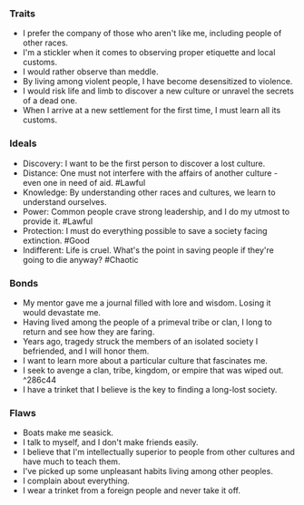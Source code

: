 
### Traits
- I prefer the company of those who aren't like me, including people of other races.
- I'm a stickler when it comes to observing proper etiquette and local customs.
- I would rather observe than meddle.
- By living among violent people, I have become desensitized to violence.
- I would risk life and limb to discover a new culture or unravel the secrets of a dead one.
- When I arrive at a new settlement for the first time, I must learn all its customs.
### Ideals
- Discovery: I want to be the first person to discover a lost culture. 
- Distance: One must not interfere with the affairs of another culture - even one in need of aid. #Lawful
- Knowledge: By understanding other races and cultures, we learn to understand ourselves. 
- Power: Common people crave strong leadership, and I do my utmost to provide it. #Lawful
- Protection: I must do everything possible to save a society facing extinction. #Good
- Indifferent: Life is cruel. What's the point in saving people if they're going to die anyway? #Chaotic
### Bonds
- My mentor gave me a journal filled with lore and wisdom. Losing it would devastate me.
- Having lived among the people of a primeval tribe or clan, I long to return and see how they are faring.
- Years ago, tragedy struck the members of an isolated society I befriended, and I will honor them.
- I want to learn more about a particular culture that fascinates me.
- I seek to avenge a clan, tribe, kingdom, or empire that was wiped out. ^286c44
- I have a trinket that I believe is the key to finding a long-lost society.
### Flaws
- Boats make me seasick.
- I talk to myself, and I don't make friends easily.
- I believe that I'm intellectually superior to people from other cultures and have much to teach them.
- I've picked up some unpleasant habits living among other peoples.
- I complain about everything.
- I wear a trinket from a foreign people and never take it off.